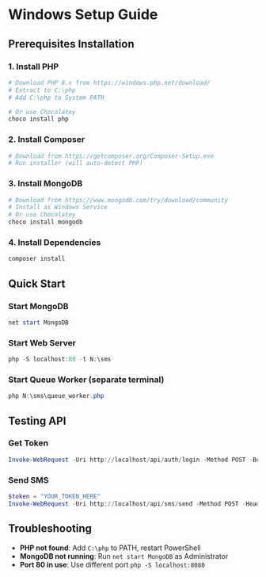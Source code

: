 # Windows Setup Guide

## Prerequisites Installation

### 1. Install PHP
```powershell
# Download PHP 8.x from https://windows.php.net/download/
# Extract to C:\php
# Add C:\php to System PATH

# Or use Chocolatey
choco install php
```

### 2. Install Composer
```powershell
# Download from https://getcomposer.org/Composer-Setup.exe
# Run installer (will auto-detect PHP)
```

### 3. Install MongoDB
```powershell
# Download from https://www.mongodb.com/try/download/community
# Install as Windows Service
# Or use Chocolatey
choco install mongodb
```

### 4. Install Dependencies
```powershell
composer install
```

## Quick Start

### Start MongoDB
```powershell
net start MongoDB
```

### Start Web Server
```powershell
php -S localhost:80 -t N:\sms
```

### Start Queue Worker (separate terminal)
```powershell
php N:\sms\queue_worker.php
```

## Testing API

### Get Token
```powershell
Invoke-WebRequest -Uri http://localhost/api/auth/login -Method POST -Body '{"username":"admin","password":"telecom2025"}' -ContentType "application/json"
```

### Send SMS
```powershell
$token = "YOUR_TOKEN_HERE"
Invoke-WebRequest -Uri http://localhost/api/sms/send -Method POST -Headers @{Authorization="Bearer $token"} -Body '{"to":"+1234567890","from":"+0987654321","message":"Test"}' -ContentType "application/json"
```

## Troubleshooting

- **PHP not found**: Add `C:\php` to PATH, restart PowerShell
- **MongoDB not running**: Run `net start MongoDB` as Administrator
- **Port 80 in use**: Use different port `php -S localhost:8080`
